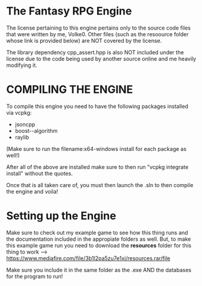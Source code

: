 # The Fantasy RPG Engine
The license pertaining to this engine pertains only to the source code files that were written by me, Volke0.  Other files (such as the resoource folder whose link is provided below) are NOT covered by the license.

The library dependency cpp_assert.hpp is also NOT included under the license due to the code being used by another source online and me heavily modifying it.

# COMPILING THE ENGINE
To compile this engine you need to have the following packages installed via vcpkg:
- jsoncpp
- boost--algorithm
- raylib

(Make sure to run the filename:x64-windows install for each package as well!)

After all of the above are installed make sure to then run "vcpkg integrate install" without the quotes.

Once that is all taken care of, you must then launch the .sln to then compile the engine and voila! 

# Setting up the Engine
Make sure to check out my example game to see how this thing runs and the documentation included in the appropiate folders as well.
But, to make this example game run you need to download the **resources** folder for this thing to work --> https://www.mediafire.com/file/3b1l2pa5zu7e1xi/resources.rar/file

Make sure you include it in the same folder as the .exe AND the databases for the program to run!

